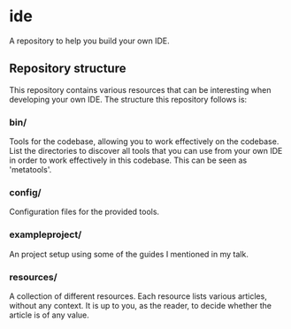 # ide

A repository to help you build your own IDE.

## Repository structure

This repository contains various resources that can be interesting when
developing your own IDE. The structure this repository follows is:

### bin/

Tools for the codebase, allowing you to work effectively on the codebase.
List the directories to discover all tools that you can use from your own
IDE in order to work effectively in this codebase. This can be seen as
'metatools'.

### config/

Configuration files for the provided tools.

### exampleproject/

An project setup using some of the guides I mentioned in my talk.

### resources/

A collection of different resources. Each resource lists various articles,
without any context. It is up to you, as the reader, to decide whether the
article is of any value.
